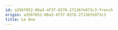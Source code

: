 ```yaml
---
id: a356f052-06a3-4f37-8376-2f136fe973c3-french
origin: a356f052-06a3-4f37-8376-2f136fe973c3
title: Le One
---
```

